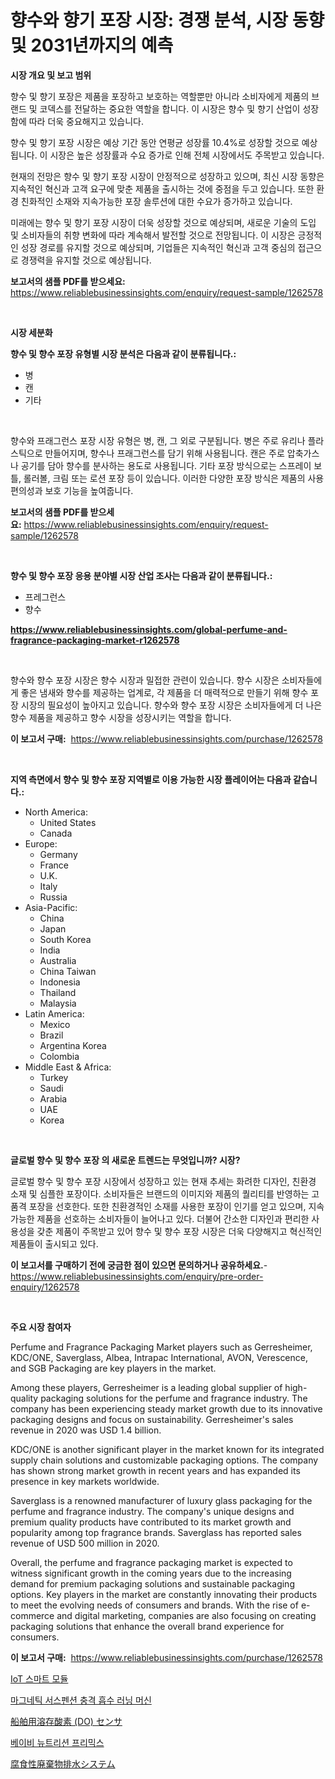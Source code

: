 <p><h1>향수와 향기 포장 시장: 경쟁 분석, 시장 동향 및 2031년까지의 예측</h1></p><p><strong>시장 개요 및 보고 범위</strong></p>
<p><p>향수 및 향기 포장은 제품을 포장하고 보호하는 역할뿐만 아니라 소비자에게 제품의 브랜드 및 코덱스를 전달하는 중요한 역할을 합니다. 이 시장은 향수 및 향기 산업이 성장함에 따라 더욱 중요해지고 있습니다. </p><p>향수 및 향기 포장 시장은 예상 기간 동안 연평균 성장률 10.4%로 성장할 것으로 예상됩니다. 이 시장은 높은 성장률과 수요 증가로 인해 전체 시장에서도 주목받고 있습니다. </p><p>현재의 전망은 향수 및 향기 포장 시장이 안정적으로 성장하고 있으며, 최신 시장 동향은 지속적인 혁신과 고객 요구에 맞춘 제품을 출시하는 것에 중점을 두고 있습니다. 또한 환경 친화적인 소재와 지속가능한 포장 솔루션에 대한 수요가 증가하고 있습니다. </p><p>미래에는 향수 및 향기 포장 시장이 더욱 성장할 것으로 예상되며, 새로운 기술의 도입 및 소비자들의 취향 변화에 따라 계속해서 발전할 것으로 전망됩니다. 이 시장은 긍정적인 성장 경로를 유지할 것으로 예상되며, 기업들은 지속적인 혁신과 고객 중심의 접근으로 경쟁력을 유지할 것으로 예상됩니다.</p></p>
<p><strong>보고서의 샘플 PDF를 받으세요:</strong> <a href="https://www.reliablebusinessinsights.com/enquiry/request-sample/1262578">https://www.reliablebusinessinsights.com/enquiry/request-sample/1262578</a></p>
<p>&nbsp;</p>
<p><strong>시장 세분화</strong></p>
<p><strong>향수 및 향수 포장 유형별 시장 분석은 다음과 같이 분류됩니다.:</strong></p>
<p><ul><li>병</li><li>캔</li><li>기타</li></ul></p>
<p>&nbsp;</p>
<p><p>향수와 프래그런스 포장 시장 유형은 병, 캔, 그 외로 구분됩니다. 병은 주로 유리나 플라스틱으로 만들어지며, 향수나 프래그런스를 담기 위해 사용됩니다. 캔은 주로 압축가스나 공기를 담아 향수를 분사하는 용도로 사용됩니다. 기타 포장 방식으로는 스프레이 보틀, 롤러볼, 크림 또는 로션 포장 등이 있습니다. 이러한 다양한 포장 방식은 제품의 사용 편의성과 보호 기능을 높여줍니다.</p></p>
<p><strong>보고서의 샘플 PDF를 받으세요:</strong>&nbsp;<a href="https://www.reliablebusinessinsights.com/enquiry/request-sample/1262578">https://www.reliablebusinessinsights.com/enquiry/request-sample/1262578</a></p>
<p>&nbsp;</p>
<p><strong> 향수 및 향수 포장 응용 분야별 시장 산업 조사는 다음과 같이 분류됩니다.:</strong></p>
<p><ul><li>프레그런스</li><li>향수</li></ul></p>
<p><strong><a href="https://www.reliablebusinessinsights.com/global-perfume-and-fragrance-packaging-market-r1262578">https://www.reliablebusinessinsights.com/global-perfume-and-fragrance-packaging-market-r1262578</a></strong></p>
<p>&nbsp;</p>
<p><p>향수와 향수 포장 시장은 향수 시장과 밀접한 관련이 있습니다. 향수 시장은 소비자들에게 좋은 냄새와 향수를 제공하는 업계로, 각 제품을 더 매력적으로 만들기 위해 향수 포장 시장의 필요성이 높아지고 있습니다. 향수와 향수 포장 시장은 소비자들에게 더 나은 향수 제품을 제공하고 향수 시장을 성장시키는 역할을 합니다.</p></p>
<p><strong>이 보고서 구매:</strong>&nbsp; <a href="https://www.reliablebusinessinsights.com/purchase/1262578">https://www.reliablebusinessinsights.com/purchase/1262578</a></p>
<p>&nbsp;</p>
<p><strong>지역 측면에서 향수 및 향수 포장 지역별로 이용 가능한 시장 플레이어는 다음과 같습니다.:</strong></p>
<p><ul>
    <li>
        North America:
        <ul>
            <li>United States</li>
            <li>Canada</li>
        </ul>
    </li>
    <li>
        Europe:
        <ul>
            <li>Germany</li>
            <li>France</li>
            <li>U.K.</li>
            <li>Italy</li>
            <li>Russia</li>
        </ul>
    </li>
    <li>
        Asia-Pacific:
        <ul>
            <li>China</li>
            <li>Japan</li>
            <li>South Korea</li>
            <li>India</li>
            <li>Australia</li>
            <li>China Taiwan</li>
            <li>Indonesia</li>
            <li>Thailand</li>
            <li>Malaysia</li>
        </ul>
    </li>
    <li>
        Latin America:
        <ul>
            <li>Mexico</li>
            <li>Brazil</li>
            <li>Argentina Korea</li>
            <li>Colombia</li>
        </ul>
    </li>
    <li>
        Middle East & Africa:
        <ul>
            <li>Turkey</li>
            <li>Saudi</li>
            <li>Arabia</li>
            <li>UAE</li>
            <li>Korea</li>
        </ul>
    </li>
    </ul></p>
<p>&nbsp;</p>
<p><strong>글로벌 향수 및 향수 포장 의 새로운 트렌드는 무엇입니까? 시장?</strong></p>
<p><p>글로벌 향수 및 향수 포장 시장에서 성장하고 있는 현재 추세는 화려한 디자인, 친환경 소재 및 심플한 포장이다. 소비자들은 브랜드의 이미지와 제품의 퀄리티를 반영하는 고품격 포장을 선호한다. 또한 친환경적인 소재를 사용한 포장이 인기를 얻고 있으며, 지속가능한 제품을 선호하는 소비자들이 늘어나고 있다. 더불어 간소한 디자인과 편리한 사용성을 갖춘 제품이 주목받고 있어 향수 및 향수 포장 시장은 더욱 다양해지고 혁신적인 제품들이 출시되고 있다.</p></p>
<p><strong>이 보고서를 구매하기 전에 궁금한 점이 있으면 문의하거나 공유하세요.</strong>- <a href="https://www.reliablebusinessinsights.com/enquiry/pre-order-enquiry/1262578">https://www.reliablebusinessinsights.com/enquiry/pre-order-enquiry/1262578</a></p>
<p>&nbsp;</p>
<p><strong>주요 시장 참여자</strong></p>
<p><p>Perfume and Fragrance Packaging Market players such as Gerresheimer, KDC/ONE, Saverglass, Albea, Intrapac International, AVON, Verescence, and SGB Packaging are key players in the market.</p><p>Among these players, Gerresheimer is a leading global supplier of high-quality packaging solutions for the perfume and fragrance industry. The company has been experiencing steady market growth due to its innovative packaging designs and focus on sustainability. Gerresheimer's sales revenue in 2020 was USD 1.4 billion.</p><p>KDC/ONE is another significant player in the market known for its integrated supply chain solutions and customizable packaging options. The company has shown strong market growth in recent years and has expanded its presence in key markets worldwide.</p><p>Saverglass is a renowned manufacturer of luxury glass packaging for the perfume and fragrance industry. The company's unique designs and premium quality products have contributed to its market growth and popularity among top fragrance brands. Saverglass has reported sales revenue of USD 500 million in 2020.</p><p>Overall, the perfume and fragrance packaging market is expected to witness significant growth in the coming years due to the increasing demand for premium packaging solutions and sustainable packaging options. Key players in the market are constantly innovating their products to meet the evolving needs of consumers and brands. With the rise of e-commerce and digital marketing, companies are also focusing on creating packaging solutions that enhance the overall brand experience for consumers.</p></p>
<p><strong>이 보고서 구매:</strong>&nbsp;&nbsp;<a href="https://www.reliablebusinessinsights.com/purchase/1262578">https://www.reliablebusinessinsights.com/purchase/1262578</a></p>
<p><p><a href="https://github.com/asratman/Market-Research-Report-List-1/blob/main/677539892219.md">IoT 스마트 모듈</a></p><p><a href="https://github.com/OliverBarry1954/Market-Research-Report-List-1/blob/main/478049592220.md">마그네틱 서스펜션 충격 흡수 러닝 머신</a></p><p><a href="https://medium.com/@hugofirst21/%E6%B5%B7%E6%B4%8B%E6%BA%B6%E5%AD%98%E9%85%B8%E7%B4%A0-do-%E3%82%BB%E3%83%B3%E3%82%B5%E3%83%BC%E5%B8%82%E5%A0%B4%E5%88%86%E6%9E%90-%E3%81%9D%E3%81%AEcagr-%E5%B8%82%E5%A0%B4%E3%82%BB%E3%82%B0%E3%83%A1%E3%83%B3%E3%83%86%E3%83%BC%E3%82%B7%E3%83%A7%E3%83%B3%E3%81%A8%E3%82%B0%E3%83%AD%E3%83%BC%E3%83%90%E3%83%AB%E7%94%A3%E6%A5%AD%E6%A6%82%E8%A6%81-13c9dbcc1566">船舶用溶存酸素 (DO) センサ</a></p><p><a href="https://medium.com/@delaneywill28/%EC%9C%A0%EC%95%84-%EC%98%81%EC%96%91-%ED%94%84%EB%A6%AC%EB%AF%B9%EC%8A%A4-%EC%8B%9C%EC%9E%A5-%EC%A0%90%EC%9C%A0%EC%9C%A8-%EB%B3%80%ED%99%94-%EB%B0%8F-%EC%8B%9C%EC%9E%A5-%EC%84%B1%EC%9E%A5-%EC%B6%94%EC%9D%B4-2024-2031-54ca6d0edcae">베이비 뉴트리션 프리믹스</a></p><p><a href="https://medium.com/@jacksonwiza1924/%E8%85%90%E9%A3%9F%E6%80%A7%E5%BB%83%E6%A3%84%E7%89%A9%E6%8E%92%E6%B0%B4%E3%82%B7%E3%82%B9%E3%83%86%E3%83%A0%E5%B8%82%E5%A0%B4%E3%83%AC%E3%83%9D%E3%83%BC%E3%83%88%E3%81%AF-%E3%81%93%E3%81%AE%E5%B8%82%E5%A0%B4%E3%81%AE%E6%9C%80%E6%96%B0%E3%81%AE%E3%83%88%E3%83%AC%E3%83%B3%E3%83%89%E3%82%84%E6%88%90%E9%95%B7%E3%81%AE%E6%A9%9F%E4%BC%9A%E3%82%92%E6%98%8E%E3%82%89%E3%81%8B%E3%81%AB%E3%81%97%E3%81%BE%E3%81%99-14fd0e2ef2f7">腐食性廃棄物排水システム</a></p></p>